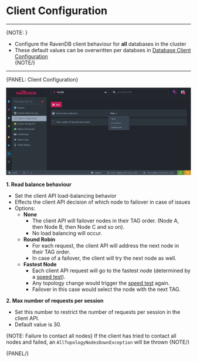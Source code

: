 ﻿# Client Configuration
---

{NOTE: }

* Configure the RavenDB client behaviour for **all** databases in the cluster  
* These default values can be overwritten per databses in [Database Client Configuration](../../../../todo-update-me-later)  
{NOTE/}

---

{PANEL: Client Configuration}

![Figure 1. Client Configuration](images/client-configuration.jpg "Client Configuration")

**1. Read balance behaviour**  

* Set the client API load-balancing behavior  
* Effects the client API decision of which node to failover in case of issues  
* Options:  
  * **None**  
      * The client API will failover nodes in their TAG order. (Node A, then Node B, then Node C and so on).  
      * No load balancing will occur.  
  * **Round Robin**  
      * For each request, the client API will address the next node in their TAG order.  
      * In case of a failover, the client will try the next node as well.  
  * **Fastest Node**  
      * Each client API request will go to the fastest node (determined by a [speed test](../../../server/scaling-out/clustering/speed-test)).  
      * Any topology change would trigger the [speed test](../../../server/scaling-out/clustering/speed-test) again.  
      * Failover in this case would select the node with the next TAG.  

**2. Max number of requests per session**  

* Set this number to restrict the number of requests per session in the client API.  
* Default value is 30.  

{NOTE: Failure to contact all nodes}
If the client has tried to contact all nodes and failed, an `AllTopologyNodesDownException` will be thrown
{NOTE/}

{PANEL/}
